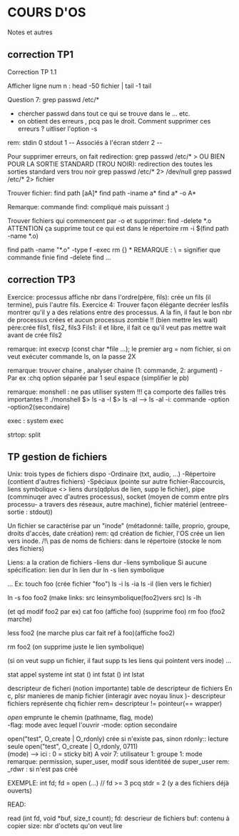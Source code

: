 # COURS D'OS

Notes et autres 




## correction TP1


Correction
TP 1.1

Afficher ligne num n :
head -50 fichier | tail -1
tail


Question 7:
grep passwd /etc/*
- chercher passwd dans tout ce qui se trouve dans le ... etc.
- on obtient des erreurs , pcq pas le droit.
Comment supprimer ces erreurs ?
uitliser l'option -s

rem:
stdin 0
stdout 1  -- Associés à l'écran
stderr 2  --

Pour supprimer erreurs, on fait redirection: 
grep passwd /etc/* >
OU BIEN POUR LA SORTIE STANDARD (TROU NOIR): redirection des toutes les sorties standard vers trou noir
grep passwd /etc/* 2> /dev/null
grep passwd /etc/* 2> fichier


Trouver fichier:
find path [aA]*
find path -iname a*
find a* -o A*

Remarque: commande find: compliqué mais puissant :)


Trouver fichiers qui commencent par -o et supprimer:
find -delete *.o    ATTENTION ça supprime tout ce qui est dans le répertoire
rm -i $(find path -name *.o)

find path -name "*.o" -type f -exec rm {} \*        REMARQUE : \ = signifier que commande finie
find 			      -delete
find ...








## correction TP3


Exercice:
processus affiche nbr dans l'ordre(père, fils):
crée un fils (il termine), puis l'autre fils.
Exercice 4:
Trouver façon élégante decréer lesfils 
montrer qu'il y a des relations entre des processus.
A la fin, il faut le bon nbr de processus crées et aucun processus zombie !! (bien mettre les wait)
père:crée fils1, fils2, fils3
Fils1: il et libre, il fait ce qu'il veut
pas mettre wait avant de crée fils2






remarque:
int execvp (const char *file ...);
le premier arg = nom fichier, si on veut exécuter commande ls, on la passe 2X



remarque: trouver chaine , analyser chaine
(1: commande, 2: argument)
-Par ex :chq option séparée par 1 seul espace (simplifier le pb)


remarque: monshell : ne pas utiliser system !!! ça comporte des failles très importantes !!
./monshell
$> ls -a -l
$> ls -al		--> ls -al -i: commande -option -option2(secondaire)


exec : 
system exec


strtop: split




## TP gestion de fichiers

Unix: trois types de fichiers dispo
-Ordinaire (txt, audio, ...)
-Répertoire (contient d'autres fichiers)
-Spéciaux (pointe sur autre fichier-Raccourcis, liens symbolique <> liens durs(qdplus de lien, supp le fichier), pipe (comminuqer avec d'autres processus), socket (moyen de comm entre plrs processu- a travers des réseaux, autre machine), fichier matériel (entreee-sortie : stdout))

Un fichier se caractérise par un "inode" (métadonné: taille, proprio, groupe, droits d'accès, date création)
rem: qd création de fichier,  l'OS crée un lien vers inode. /!\ pas de noms de fichiers: dans le répertoire (stocke le nom des fichiers)

Liens: a la cration de fichiers
-liens dur
-liens symbolique
Si aucune spécification: lien dur
ln        lien dur
ln -s     lien symbolique

...
Ex: 
touch foo (crée fichier "foo")
ls -i
ls -ia
ls -il (lien vers le fichier)

ln -s foo foo2 (make links: src leinsymbolique(foo2)vers src)
ls -lh

(et qd modif foo2 par ex)
cat foo (affiche foo)
(supprime foo)
rm foo  (foo2 marche)

less foo2 (ne marche plus car fait ref à foo)(affiche foo2)

rm foo2 (on supprime juste le lien symbolique)

(si on veut supp un fichier, il faut supp ts les liens qui pointent vers inode)
...


stat appel systeme
int stat ()
int fstat ()
int lstat


descripteur de ficheri (notion importante)
table de descripteur de fichiers
En c, plsr manieres de manip fichier (interagir avec noyau linux )- descripteur fichiers représente chq fichier
rem= descripteur != pointeur(== wrapper)


<i>open</i>
emprunte le chemin (pathname, flag, mode)      
-flag: mode avec lequel l'ouvrir
-mode: option secondaire


open("test", O_create | O_rdonly)   crée si n'existe pas, sinon rdonly:: lecture seule
open("test", O_create | O_rdonly, 0711)  
(mode) --> ici : 0 = sticky bit) A voir
7: utilisateur
1: groupe 
1: mode
remarque: permission, super_user, modif sous identitéé de super_user
rem: _rdwr : si n'est pas créé


EXEMPLE: 
int fd;
fd = open (...)   // fd >= 3 pcq stdr = 2 (y a des fichiers déjà ouverts)


READ: 

read (int fd, void *buf, size_t count);
fd: descrieur de fichiers
buf: contenu à copier 
size: nbr d'octets qu'on veut lire




